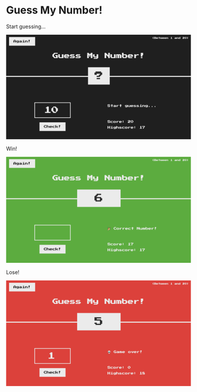 # Guess My Number!

Start guessing...

![image](./images/guess.png)

Win!

![image](./images/win.png)

Lose!

![image](./images/lose.png)
